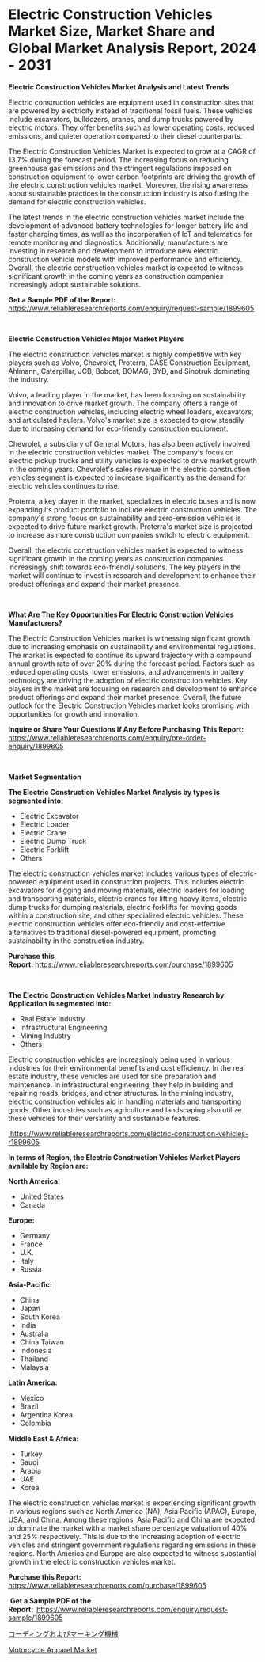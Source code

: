<p><h1>Electric Construction Vehicles Market Size, Market Share and Global Market Analysis Report, 2024 - 2031</h1></p><p><strong>Electric Construction Vehicles Market Analysis and Latest Trends</strong></p>
<p><p>Electric construction vehicles are equipment used in construction sites that are powered by electricity instead of traditional fossil fuels. These vehicles include excavators, bulldozers, cranes, and dump trucks powered by electric motors. They offer benefits such as lower operating costs, reduced emissions, and quieter operation compared to their diesel counterparts.</p><p>The Electric Construction Vehicles Market is expected to grow at a CAGR of 13.7% during the forecast period. The increasing focus on reducing greenhouse gas emissions and the stringent regulations imposed on construction equipment to lower carbon footprints are driving the growth of the electric construction vehicles market. Moreover, the rising awareness about sustainable practices in the construction industry is also fueling the demand for electric construction vehicles.</p><p>The latest trends in the electric construction vehicles market include the development of advanced battery technologies for longer battery life and faster charging times, as well as the incorporation of IoT and telematics for remote monitoring and diagnostics. Additionally, manufacturers are investing in research and development to introduce new electric construction vehicle models with improved performance and efficiency. Overall, the electric construction vehicles market is expected to witness significant growth in the coming years as construction companies increasingly adopt sustainable solutions.</p></p>
<p><strong>Get a Sample PDF of the Report:&nbsp;</strong> <a href="https://www.reliableresearchreports.com/enquiry/request-sample/1899605">https://www.reliableresearchreports.com/enquiry/request-sample/1899605</a></p>
<p>&nbsp;</p>
<p><strong>Electric Construction Vehicles Major Market Players</strong></p>
<p><p>The electric construction vehicles market is highly competitive with key players such as Volvo, Chevrolet, Proterra, CASE Construction Equipment, Ahlmann, Caterpillar, JCB, Bobcat, BOMAG, BYD, and Sinotruk dominating the industry.</p><p>Volvo, a leading player in the market, has been focusing on sustainability and innovation to drive market growth. The company offers a range of electric construction vehicles, including electric wheel loaders, excavators, and articulated haulers. Volvo's market size is expected to grow steadily due to increasing demand for eco-friendly construction equipment.</p><p>Chevrolet, a subsidiary of General Motors, has also been actively involved in the electric construction vehicles market. The company's focus on electric pickup trucks and utility vehicles is expected to drive market growth in the coming years. Chevrolet's sales revenue in the electric construction vehicles segment is expected to increase significantly as the demand for electric vehicles continues to rise.</p><p>Proterra, a key player in the market, specializes in electric buses and is now expanding its product portfolio to include electric construction vehicles. The company's strong focus on sustainability and zero-emission vehicles is expected to drive future market growth. Proterra's market size is projected to increase as more construction companies switch to electric equipment.</p><p>Overall, the electric construction vehicles market is expected to witness significant growth in the coming years as construction companies increasingly shift towards eco-friendly solutions. The key players in the market will continue to invest in research and development to enhance their product offerings and expand their market presence.</p></p>
<p>&nbsp;</p>
<p><strong>What Are The Key Opportunities For Electric Construction Vehicles Manufacturers?</strong></p>
<p><p>The Electric Construction Vehicles market is witnessing significant growth due to increasing emphasis on sustainability and environmental regulations. The market is expected to continue its upward trajectory with a compound annual growth rate of over 20% during the forecast period. Factors such as reduced operating costs, lower emissions, and advancements in battery technology are driving the adoption of electric construction vehicles. Key players in the market are focusing on research and development to enhance product offerings and expand their market presence. Overall, the future outlook for the Electric Construction Vehicles market looks promising with opportunities for growth and innovation.</p></p>
<p><strong>Inquire or Share Your Questions If Any Before Purchasing This Report:</strong> <a href="https://www.reliableresearchreports.com/enquiry/pre-order-enquiry/1899605">https://www.reliableresearchreports.com/enquiry/pre-order-enquiry/1899605</a></p>
<p>&nbsp;</p>
<p><strong>Market Segmentation</strong></p>
<p><strong>The Electric Construction Vehicles Market Analysis by types is segmented into:</strong></p>
<p><ul><li>Electric Excavator</li><li>Electric Loader</li><li>Electric Crane</li><li>Electric Dump Truck</li><li>Electric Forklift</li><li>Others</li></ul></p>
<p><p>The electric construction vehicles market includes various types of electric-powered equipment used in construction projects. This includes electric excavators for digging and moving materials, electric loaders for loading and transporting materials, electric cranes for lifting heavy items, electric dump trucks for dumping materials, electric forklifts for moving goods within a construction site, and other specialized electric vehicles. These electric construction vehicles offer eco-friendly and cost-effective alternatives to traditional diesel-powered equipment, promoting sustainability in the construction industry.</p></p>
<p><strong>Purchase this Report:&nbsp;</strong><a href="https://www.reliableresearchreports.com/purchase/1899605">https://www.reliableresearchreports.com/purchase/1899605</a></p>
<p>&nbsp;</p>
<p><strong>The Electric Construction Vehicles Market Industry Research by Application is segmented into:</strong></p>
<p><ul><li>Real Estate Industry</li><li>Infrastructural Engineering</li><li>Mining Industry</li><li>Others</li></ul></p>
<p><p>Electric construction vehicles are increasingly being used in various industries for their environmental benefits and cost efficiency. In the real estate industry, these vehicles are used for site preparation and maintenance. In infrastructural engineering, they help in building and repairing roads, bridges, and other structures. In the mining industry, electric construction vehicles aid in handling materials and transporting goods. Other industries such as agriculture and landscaping also utilize these vehicles for their versatility and sustainable features.</p></p>
<p><a href="https://www.reliableresearchreports.com/electric-construction-vehicles-r1899605">&nbsp;https://www.reliableresearchreports.com/electric-construction-vehicles-r1899605</a></p>
<p><strong>In terms of Region, the Electric Construction Vehicles Market Players available by Region are:</strong></p>
<p>
    <p> <strong> North America: </strong>
        <ul>
            <li>United States</li>
            <li>Canada</li>
        </ul>
        </p> 
    <p> <strong> Europe: </strong>
        <ul>
            <li>Germany</li>
            <li>France</li>
            <li>U.K.</li>
            <li>Italy</li>
            <li>Russia</li>
        </ul>
        </p> 
    <p> <strong> Asia-Pacific: </strong>
        <ul>
            <li>China</li>
            <li>Japan</li>
            <li>South Korea</li>
            <li>India</li>
            <li>Australia</li>
            <li>China Taiwan</li>
            <li>Indonesia</li>
            <li>Thailand</li>
            <li>Malaysia</li>
        </ul>
        </p> 
    <p> <strong> Latin America: </strong>
        <ul>
            <li>Mexico</li>
            <li>Brazil</li>
            <li>Argentina Korea</li>
            <li>Colombia</li>
        </ul>
        </p> 
    <p> <strong> Middle East & Africa: </strong>
        <ul>
            <li>Turkey</li>
            <li>Saudi</li>
            <li>Arabia</li>
            <li>UAE</li>
            <li>Korea</li>
        </ul>
    </p>
    </p>
<p><p>The electric construction vehicles market is experiencing significant growth in various regions such as North America (NA), Asia Pacific (APAC), Europe, USA, and China. Among these regions, Asia Pacific and China are expected to dominate the market with a market share percentage valuation of 40% and 25% respectively. This is due to the increasing adoption of electric vehicles and stringent government regulations regarding emissions in these regions. North America and Europe are also expected to witness substantial growth in the electric construction vehicles market.</p></p>
<p><strong>Purchase this Report: </strong><a href="https://www.reliableresearchreports.com/purchase/1899605">https://www.reliableresearchreports.com/purchase/1899605</a></p>
<p>&nbsp;<strong>Get a Sample PDF of the Report:&nbsp;&nbsp;</strong><a href="https://www.reliableresearchreports.com/enquiry/request-sample/1899605">https://www.reliableresearchreports.com/enquiry/request-sample/1899605</a></p>
<p><strong></strong></p>
<p><p><a href="https://medium.com/@kelsitorphy644/%E3%82%B0%E3%83%AD%E3%83%BC%E3%83%90%E3%83%AB%E3%81%AA%E3%82%B3%E3%83%BC%E3%83%87%E3%82%A3%E3%83%B3%E3%82%B0%E3%81%8A%E3%82%88%E3%81%B3%E3%83%9E%E3%83%BC%E3%82%AD%E3%83%B3%E3%82%B0%E6%A9%9F%E5%99%A8%E5%B8%82%E5%A0%B4%E3%81%AF-2024%E5%B9%B4%E3%81%8B%E3%82%892031%E5%B9%B4%E3%81%BE%E3%81%A7%E3%81%AE%E6%9C%9F%E9%96%93%E3%81%AB-%E5%B9%B4%E5%B9%B3%E5%9D%87%E6%88%90%E9%95%B7%E7%8E%87-%E3%81%A7%E6%88%90%E9%95%B7%E3%81%99%E3%82%8B%E3%81%A8%E4%BA%88%E6%B8%AC%E3%81%95%E3%82%8C%E3%81%A6%E3%81%84%E3%81%BE%E3%81%99-e1fbf7ef6a55">コーディングおよびマーキング機械</a></p><p><a href="https://view.publitas.com/reportprime-1/motorcycle-apparel-market-size-is-growing-at-cagr-of-5-20-and-this-report-covers-analysis-by-type-application-growth-and-forecast-2024-2031/">Motorcycle Apparel Market</a></p></p>